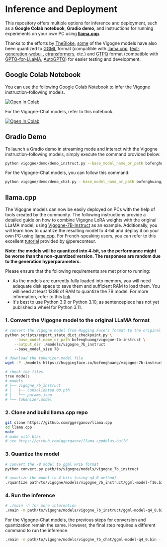 # Inference and Deployment

This repository offers multiple options for inference and deployment, such as a **Google Colab notebook**, **Gradio demo**, and instructions for running experiments on your own PC using [**llama.cpp**](https://github.com/ggerganov/llama.cpp).

Thanks to the efforts by [TheBloke](https://huggingface.co/TheBloke), [some](https://huggingface.co/models?sort=trending&search=TheBloke+vigogne) of the Vigogne models have also been quantized to [GGML](https://github.com/ggerganov/ggml) format (compatible with [llama.cpp](https://github.com/ggerganov/llama.cpp), [text-generation-webui
](https://github.com/oobabooga/text-generation-webui), [ctransformers](https://github.com/marella/ctransformers), etc.) and [GTPQ](https://github.com/IST-DASLab/gptq) format (compatible with [GPTQ-for-LLaMA](https://github.com/qwopqwop200/GPTQ-for-LLaMa), [AutoGPTQ](https://github.com/PanQiWei/AutoGPTQ)) for easier testing and development. 

## Google Colab Notebook

You can use the following Google Colab Notebook to infer the Vigogne instruction-following models.

<a href="https://colab.research.google.com/github/bofenghuang/vigogne/blob/main/notebooks/infer_instruct.ipynb" target="_blank"><img src="https://colab.research.google.com/assets/colab-badge.svg" alt="Open In Colab"/></a>

For the Vigogne-Chat models, refer to this notebook.

<a href="https://colab.research.google.com/github/bofenghuang/vigogne/blob/main/notebooks/infer_chat.ipynb" target="_blank"><img src="https://colab.research.google.com/assets/colab-badge.svg" alt="Open In Colab"/></a>

## Gradio Demo

To launch a Gradio demo in streaming mode and interact with the Vigogne instruction-following models, simply execute the command provided below:

```bash
python vigogne/demo/demo_instruct.py --base_model_name_or_path bofenghuang/vigogne-7b-instruct
```

For the Vigogne-Chat models, you can follow this command:

```bash
python vigogne/demo/demo_chat.py --base_model_name_or_path bofenghuang/vigogne-7b-chat
```

## llama.cpp

The Vigogne models can now be easily deployed on PCs with the help of tools created by the community. The following instructions provide a detailed guide on how to combine Vigogne LoRA weights with the original LLaMA model, using [Vigogne-7B-Instruct](https://huggingface.co/bofenghuang/vigogne-7b-instruct) as an example. Additionally, you will learn how to quantize the resulting model to 4-bit and deploy it on your own PC using [llama.cpp](https://github.com/ggerganov/llama.cpp). For French-speaking users, you can refer to this excellent [tutorial](https://www.youtube.com/watch?v=BBf5h0HCFMY&t=292s&ab_channel=PereConteur) provided by @pereconteur.

**Note: the models will be quantized into 4-bit, so the performance might be worse than the non-quantized version. The responses are random due to the generation hyperparameters.**

Please ensure that the following requirements are met prior to running:

- As the models are currently fully loaded into memory, you will need adequate disk space to save them and sufficient RAM to load them. You will need at least 13GB of RAM to quantize the 7B model. For more information, refer to this [link](https://github.com/ggerganov/llama.cpp#memorydisk-requirements).
- It's best to use Python 3.9 or Python 3.10, as sentencepiece has not yet published a wheel for Python 3.11.

<!-- ### 1. Convert the original LLaMA model to the format used by Hugging Face

If you only have the weights of Facebook's original LLaMA model, you will need to convert it to the format used by Hugging Face. *Please skip this step if you have already converted the LLaMA model to Hugging Face's format or if you are using a third-party converted model from the Hugging Face model library, such as `decapoda-research/llama-7b-hf` and `huggyllama/llama-7b`. Please note that this project is not responsible for ensuring the compliance and correctness of using third-party weights that are not Facebook official.*

```bash
python scripts/convert_llama_weights_to_hf.py \
    --input_dir path/to/facebook/downloaded/llama/weights \
    --model_size 7B \
    --output_dir name/or/path/to/hf/llama/7b/model
```

### 2. Combine the LLaMA model with the Vigogne LoRA weights

```bash
# combine the LLaMA model in Hugging Face's format and the LoRA weights to get the full fine-tuned model
python scripts/export_state_dict_checkpoint.py \
    --base_model_name_or_path name/or/path/to/hf/llama/7b/model \
    --lora_model_name_or_path bofenghuang/vigogne-7b-instruct \
    --output_dir ./models/vigogne_7b_instruct \
    --base_model_size 7B

# download the tokenizer.model file
wget -P ./models https://huggingface.co/bofenghuang/vigogne-7b-instruct/resolve/main/tokenizer.model

# check the files
tree models
# models
# ├── vigogne_7b_instruct
# │   ├── consolidated.00.pth
# │   └── params.json
# └── tokenizer.model
``` -->

### 1. Convert the Vigogne model to the original LLaMA format

```bash
# convert the Vigogne model from Hugging Face's format to the original LLaMA format
python scripts/export_state_dict_checkpoint.py \
    --base_model_name_or_path bofenghuang/vigogne-7b-instruct \
    --output_dir ./models/vigogne_7b_instruct
    --base_model_size 7B

# download the tokenizer.model file
wget -P ./models https://huggingface.co/bofenghuang/vigogne-7b-instruct/resolve/main/tokenizer.model

# check the files
tree models
# models
# ├── vigogne_7b_instruct
# │   ├── consolidated.00.pth
# │   └── params.json
# └── tokenizer.model
```

### 2. Clone and build llama.cpp repo

```bash
git clone https://github.com/ggerganov/llama.cpp
cd llama.cpp
make
# make with blas
# see https://github.com/ggerganov/llama.cpp#blas-build
```

### 3. Quantize the model

```bash
# convert the 7B model to ggml FP16 format
python convert.py path/to/vigogne/models/vigogne_7b_instruct

# quantize the model to 4-bits (using q4_0 method)
./quantize path/to/vigogne/models/vigogne_7b_instruct/ggml-model-f16.bin path/to/vigogne/models/vigogne_7b_instruct/ggml-model-q4_0.bin q4_0
```

### 4. Run the inference

```bash
# ./main -h for more information
./main -m path/to/vigogne/models/vigogne_7b_instruct/ggml-model-q4_0.bin --color -f path/to/vigogne/prompts/instruct.txt -ins -c 2048 -n 256 --temp 0.1 --repeat_penalty 1.1
```

For the Vigogne-Chat models, the previous steps for conversion and quantization remain the same. However, the final step requires a different command to run the inference.

```bash
./main -m path/to/vigogne/models/vigogne_7b_chat/ggml-model-q4_0.bin --color -f path/to/vigogne/prompts/chat.txt --reverse-prompt "<|UTILISATEUR|>:" --in-prefix " " --in-suffix "<|ASSISTANT|>:" --interactive-first -c 2048 -n -1 --temp 0.1
```

<!-- ## Text generation web UI

https://github.com/oobabooga/text-generation-webui

1. Clone and install the package

```bash
git clone https://github.com/oobabooga/text-generation-webui
cd text-generation-webui
pip install -r requirements.txt
```

2. Put the LLaMA model in Hugging Face's format inside the `models` folder

```bash
python download-model.py huggyllama/llama-7b
```

3. Put the Vigogne-7b-Instruct LoRA weights in the `lora` folder

```bash
git clone https://huggingface.co/bofenghuang/vigogne-7b-instruct .
```

4. Launch the web UI

```bash
# See https://github.com/oobabooga/text-generation-webui#starting-the-web-ui for more settings
python server.py --model huggyllama_llama-7b --lora vigogne-7b-instruct
```

## LlamaChat

https://github.com/alexrozanski/LlamaChat -->

